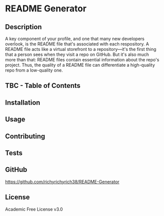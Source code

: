 # README Generator

## Description

A key component of your profile, and one that many new developers overlook, is the README file that's associated with each respository. A README file acts like a virtual storefront to a repository—it's the first thing that a person sees when they visit a repo on GitHub. But it's also much more than that: README files contain essential information about the repo's project. Thus, the quality of a README file can differentiate a high-quality repo from a low-quality one.

## TBC - Table of Contents



## Installation 



## Usage 



## Contributing 



## Tests 



## GitHub

https://github.com/richyrichyrich38/README-Generator

## License 

Academic Free License v3.0


